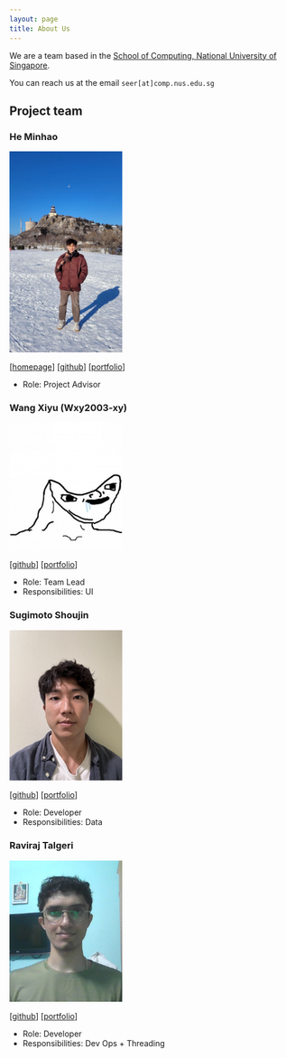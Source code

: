 ```yaml
---
layout: page
title: About Us
---
```


We are a team based in the [School of Computing, National University of Singapore](https://www.comp.nus.edu.sg).

You can reach us at the email `seer[at]comp.nus.edu.sg`

## Project team

### He Minhao

<img src="images/minhao23.png" width="200px">

[[homepage](http://www.comp.nus.edu.sg/~damithch)]
[[github](https://github.com/minhao23)]
[[portfolio](team/johndoe.md)]

* Role: Project Advisor

### Wang Xiyu (Wxy2003-xy)

<img src="images/wxy2003-xy.png" width="200px">

[[github](http://github.com/wxy2003-xy)]
[[portfolio](team/johndoe.md)]

* Role: Team Lead
* Responsibilities: UI

### Sugimoto Shoujin

<img src="./images/jinnsuke.png" width="200px">

[[github](http://github.com/jinnsuke)] [[portfolio](https://www.linkedin.com/in/shoujinsugimoto/)]

* Role: Developer
* Responsibilities: Data

### Raviraj Talgeri

<img src="images/starbucksventi.png" width="200px">

[[github](http://github.com/johndoe)]
[[portfolio](team/johndoe.md)]


* Role: Developer
* Responsibilities: Dev Ops + Threading
